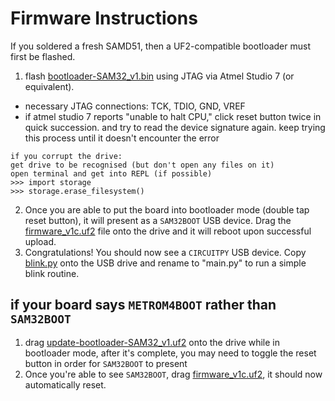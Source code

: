 # Firmware Instructions


If you soldered a fresh SAMD51, then a UF2-compatible bootloader must first be flashed.
1.  flash [bootloader-SAM32_v1.bin](https://github.com/maholli/SAM32/blob/master/firmware/bootloader-SAM32_v1.bin) using JTAG via Atmel Studio 7 (or equivalent).
 * necessary JTAG connections: TCK, TDIO, GND, VREF
 * if atmel studio 7 reports "unable to halt CPU," click reset button twice in quick succession. and try to read the device signature again. keep trying this process until it doesn't encounter the error
```
if you corrupt the drive:
get drive to be recognised (but don't open any files on it)
open terminal and get into REPL (if possible)
>>> import storage
>>> storage.erase_filesystem()
```
2. Once you are able to put the board into bootloader mode (double tap reset button), it will present as a `SAM32BOOT` USB device. Drag the [firmware_v1c.uf2](https://github.com/maholli/SAM32/blob/master/firmware/firmware_v1f.uf2) file onto the drive and it will reboot upon successful upload.
3. Congratulations! You should now see a `CIRCUITPY` USB device. Copy [blink.py](https://github.com/maholli/SAM32/blob/master/firmware/blink.py) onto the USB drive and rename to "main.py" to run a simple blink routine.

## if your board says `METROM4BOOT` rather than `SAM32BOOT`
1. drag [update-bootloader-SAM32_v1.uf2](https://github.com/maholli/SAM32/blob/master/firmware/update-bootloader-SAM32_v1.uf2) onto the drive while in bootloader mode, after it's complete, you may need to toggle the reset button in order for `SAM32BOOT` to present
2. Once you're able to see `SAM32BOOT`, drag [firmware_v1c.uf2](https://github.com/maholli/SAM32/blob/master/firmware/firmware_v1f.uf2), it should now automatically reset.